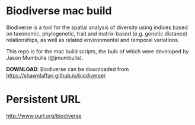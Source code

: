 
# Biodiverse mac build

Biodiverse is a tool for the spatial analysis of diversity using indices based on taxonomic, phylogenetic, trait and matrix-based (e.g. genetic distance) relationships, as well as related environmental and temporal variations.

This repo is for the mac build scripts, the bulk of which were developed by Jason Mumbulla (@jmumbulla).


**DOWNLOAD**:  Biodiverse can be downloaded from https://shawnlaffan.github.io/biodiverse/


# Persistent URL 

http://www.purl.org/biodiverse
